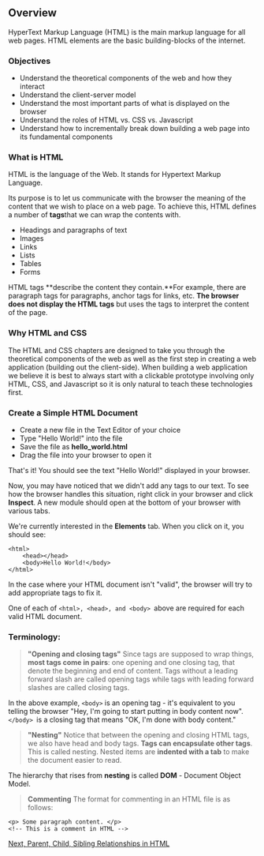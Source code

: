 ## Overview

HyperText Markup Language (HTML) is the main markup language for all web pages. HTML elements are the basic building-blocks of the internet.

### Objectives

* Understand the theoretical components of the web and how they interact
* Understand the client-server model
* Understand the most important parts of what is displayed on the browser
* Understand the roles of HTML vs. CSS vs. Javascript
* Understand how to incrementally break down building a web page into its fundamental components

### What is HTML

HTML is the language of the Web. It stands for Hypertext Markup Language.

Its purpose is to let us communicate with the browser the meaning of the content that we wish to place on a web page. To achieve this, HTML defines a number of **tags**that we can wrap the contents with.

* Headings and paragraphs of text
* Images
* Links
* Lists
* Tables
* Forms

HTML tags **describe the content they contain.**For example, there are paragraph tags for paragraphs, anchor tags for links, etc. **The browser does not display the HTML tags** but uses the tags to interpret the content of the page.

### Why HTML and CSS

The HTML and CSS chapters are designed to take you through the theoretical components of the web as well as the first step in creating a web application (building out the client-side). When building a web application we believe it is best to always start with a clickable prototype involving only HTML, CSS, and Javascript so it is only natural to teach these technologies first.

### Create a Simple HTML Document

* Create a new file in the Text Editor of your choice
* Type "Hello World!" into the file
* Save the file as **hello_world.html**
* Drag the file into your browser to open it

That's it! You should see the text "Hello World!" displayed in your browser.

Now, you may have noticed that we didn't add any tags to our text. To see how the browser handles this situation, right click in your browser and click **Inspect**. A new module should open at the bottom of your browser with various tabs.

We're currently interested in the **Elements** tab. When you click on it, you should see:
```
<html>
    <head></head>
    <body>Hello World!</body>
</html>
```
In the case where your HTML document isn't "valid", the browser will try to add appropriate tags to fix it.

One of each of ```<html>, <head>, and <body> ```above are required for each valid HTML document.

### Terminology:

> **"Opening and closing tags"**
Since tags are supposed to wrap things, **most tags come in pairs**: one opening and one closing tag, that denote the beginning and end of content. Tags without a leading forward slash are called opening tags while tags with leading forward slashes are called closing tags.

In the above example, ```<body>``` is an opening tag - it's equivalent to you telling the browser "Hey, I'm going to start putting in body content now". ```</body> ```is a closing tag that means "OK, I'm done with body content."

> **"Nesting"**
Notice that between the opening and closing HTML tags, we also have head and body tags. **Tags can encapsulate other tags**. This is called nesting. Nested items are **indented with a tab** to make the document easier to read.

The hierarchy that rises from **nesting** is called **DOM** - Document Object Model.

> **Commenting**
The format for commenting in an HTML file is as follows:
```
<p> Some paragraph content. </p>
<!-- This is a comment in HTML -->
```
[Next, Parent, Child, Sibling Relationships in HTML](./parent_child_relationship.md)